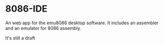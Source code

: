 # 8086-IDE
An web app for the emu8086 desktop software. It includes an assembler and an emulator for 8086 assembly.


It's still a draft
